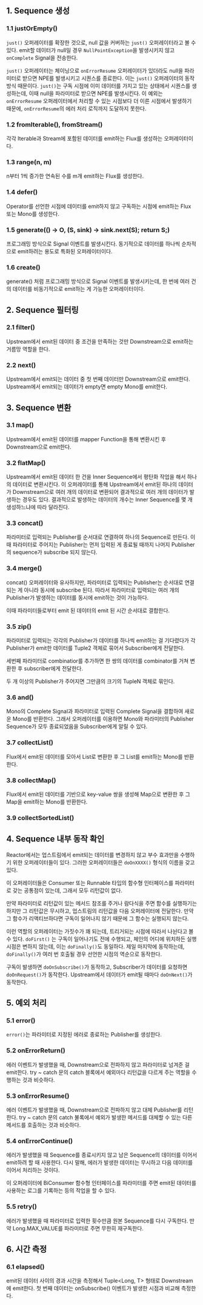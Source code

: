 ## 1. Sequence 생성

### 1.1 justOrEmpty()

`just()` 오퍼레이터를 확장한 것으로, null 값을 커버하는 `just()` 오퍼레이터라고 볼 수 있다. emit할 데이터가 null일 경우 `NullPointException`을 발생시키지 않고 `onComplete` Signal을 전송한다.

`just()` 오퍼레이터는 체이닝으로 `onErrorResume` 오퍼레이터가 있더라도 null을 파라미터로 받으면 NPE를 발생시키고 시퀀스를 종료한다. 이는 `just()` 오퍼레이터의 동작 방식 때문이다. `just()`는 구독 시점에 이미 데이터를 가지고 있는 상태에서 시퀀스를 생성하는데, 이때 null을 파라미터로 받으면 NPE를 발생시킨다. 이 예외는 `onErrorResume` 오퍼레이터에서 처리할 수 있는 시점보다 더 이른 시점에서 발생하기 때문에, `onErrorResume`의 에러 처리 로직까지 도달하지 못한다.

### 1.2 fromIterable(), fromStream()

각각 Iterable과 Stream에 포함된 데이터를 emit하는 Flux를 생성하는 오퍼레이터이다. 

### 1.3 range(n, m)

n부터 1씩 증가한 연속된 수를 m개 emit하는 Flux를 생성한다.

### 1.4 defer()

Operator를 선언한 시점에 데이터를 emit하지 않고 구독하는 시점에 emit하는 Flux 또는 Mono를 생성한다.

### 1.5 generate(() -> O, (S, sink) -> sink.next(S); return S;)
 
프로그래밍 방식으로 Signal 이벤트를 발생시킨다. 동기적으로 데이터를 하나씩 순차적으로 emit하려는 용도로 특화된 오퍼레이터이다.

### 1.6 create()

generate() 처럼 프로그래밍 방식으로 Signal 이벤트를 발생시키는데, 한 번에 여러 건의 데이터를 비동기적으로 emit하는 게 가능한 오퍼레이터이다.

## 2. Sequence 필터링

### 2.1 filter()

Upstream에서 emit된 데이터 중 조건을 만족하는 것만 Downstream으로 emit하는 거름망 역할을 한다. 

### 2.2 next()

Upstream에서 emit되는 데이터 중 첫 번째 데이터만 Downstream으로 emit한다. Upstream에서 emit되는 데이터가 empty면 empty Mono를 emit한다.

## 3. Sequence 변환

### 3.1 map()

Upstream에서 emit된 데이터를 mapper Function을 통해 변환시킨 후 Downstream으로 emit한다. 

### 3.2 flatMap()

Upstream에서 emit된 데이터 한 건을 Inner Sequence에서 평탄화 작업을 해서 하나의 데이터로 변환시킨다. 이 오퍼레이터를 통해 Upstream에서 emit된 하나의 데이터가 Downstream으로 여러 개의 데이터로 변환되어 결과적으로 여러 개의 데이터가 발생하는 경우도 있다. 결과적으로 발생하는 데이터의 개수는 Inner Sequence를 몇 개 생성하느냐에 따라  달라진다.

### 3.3 concat()

파라미터로 입력되는 Publisher를 순서대로 연결하여 하나의 Sequence로 만든다. 이 때 파라미터로 주어지는 Publisher는 먼저 입력된 게 종료될 때까지 나머지 Publisher의 sequence가 subscribe 되지 않는다.

### 3.4 merge()

concat() 오퍼레이터와 유사하지만, 파라미터로 입력되는 Publisher는 순서대로 연결되는 게 아니라 동시에 subscribe 된다. 따라서 파라미터로 입력되는 여러 개의 Publisher가 발생하는 데이터를 동시에 emit하는 것이 가능하다.

이때 파라미터들로부터 emit 된 데이터의 emit 된 시간 순서대로 결합한다.

### 3.5 zip()

파라미터로 입력되는 각각의 Publisher가 데이터를 하나씩 emit하는 걸 기다렸다가 각 Publisher가 emit한 데이터를 Tuple2 객체로 묶어서 Subscriber에게 전달한다. 

세번째 파라미터로 combinatior를 추가하면 한 쌍의 데이터를 combinator를 거쳐 변환한 후 subscriber에게 전달한다.

두 개 이상의 Publisher가 주어지면 그만큼의 크기의 TupleN 객체로 묶인다.

### 3.6 and()

Mono의 Complete Signal과 파라미터로 입력된 Complete Signal을 결합하여 새로운 Mono<Void>를 반환한다. 그래서 오퍼레이터를 이용하면 Mono와 파라미터의 Publisher Sequence가 모두 종료되었음을 Subscriber에게 알릴 수 있다.

### 3.7 collectList()

Flux에서 emit된 데이터를 모아서 List로 변환한 후 그 List를 emit하는 Mono를 반환한다.

### 3.8 collectMap()

Flux에서 emit된 데이터를 기반으로 key-value 쌍을 생성해 Map으로 변환한 후 그 Map을 emit하는 Mono를 반환한다.

### 3.9 collectSortedList()

## 4. Sequence 내부 동작 확인

Reactor에서는 업스트림에서 emit되는 데이터를 변경하지 않고 부수 효과만을 수행하기 위한 오퍼레이터들이 있다. 그러한 오퍼레이터들은 `doOnXXXX()` 형식의 이름을 갖고 있다.

이 오퍼레이터들은 Consumer 또는 Runnable 타입의 함수형 인터페이스를 파라미터로 갖는 공통점이 있는데, 그래서 모두 리턴값이 없다.

만약 파라미터로 리턴값이 있는 메서드 참조를 주거나 람다식을 주면 함수를 실행하기는 하지만 그 리턴값은 무시하고, 업스트림의 리턴값을 다음 오퍼레이터에 전달한다. 만약 그 함수가 리액티브하다면 구독이 일어나지 않기 때문에 그 함수는 실행되지 않는다.

이런 역할의 오퍼레이터는 가짓수가 꽤 되는데, 트리거되는 시점에 따라서 나뉜다고 볼 수 있다. `doFirst()` 는 구독이 일어나기도 전에 수행되고, 체인의 어디에 위치하든 실행 시점은 변하지 않는데, 이는 `doFinally()`도 동일하다. 제일 마지막에 동작하는데, `doFinally()`가 여러 번 호출될 경우 선언한 시점의 역순으로 동작한다.

구독이 발생하면 `doOnSubscribe()`가 동작하고, Subscriber가 데이터를 요청하면 `doOnRequest()`가 동작한다. Upstream에서 데이터가 emit될 때마다 `doOnNext()`가 동작한다. 

## 5. 예외 처리

### 5.1 error()

`error()`는 파라미터로 지정된 에러로 종료하는 Publisher를 생성한다.

### 5.2 onErrorReturn()

에러 이벤트가 발생했을 때, Downstream으로 전파하지 않고 파라미터로 넘겨준 걸 emit한다. try ~ catch 문의 catch 블록에서 예외마다 리턴값을 다르게 주는 역할을 수행하는 것과 비슷하다.

### 5.3 onErrorResume()

에러 이벤트가 발생했을 때, Downstream으로 전파하지 않고 대체 Publisher를 리턴한다. try ~ catch 문의 catch 불록에서 예외가 발생한 메서드를 대체할 수 있는 다른 메서드를 호출하는 것과 비슷하다.

### 5.4 onErrorContinue()

에러가 발생했을 때 Sequence를 종료시키지 않고 남은 Sequence의 데이터를 이어서 emit하려 할 때 사용한다. 다시 말해, 에러가 발생한 데이터는 무시하고 다음 데이터를 이어서 처리하는 것이다.

이 오퍼레이터에 BiConsumer 함수형 인터페이스를 파라미터를 주면 emit된 데이터를 사용하는 로그를 기록하는 등의 작업을 할 수 있다.

### 5.5 retry()

에러가 발생했을 때 파라미터로 입력한 횟수만큼 원본 Sequence를 다시 구독한다. 만약 Long.MAX_VALUE를 파라미터로 주면 무한히 재구독한다.

## 6. 시간 측정

### 6.1 elapsed()

emit된 데이터 사이의 경과 시간을 측정해서 Tuple<Long, T> 형태로 Downstream에 emit한다. 첫 번째 데이터는 onSubscribe() 이벤트가 발생한 시점과 비교해 측정한다.
